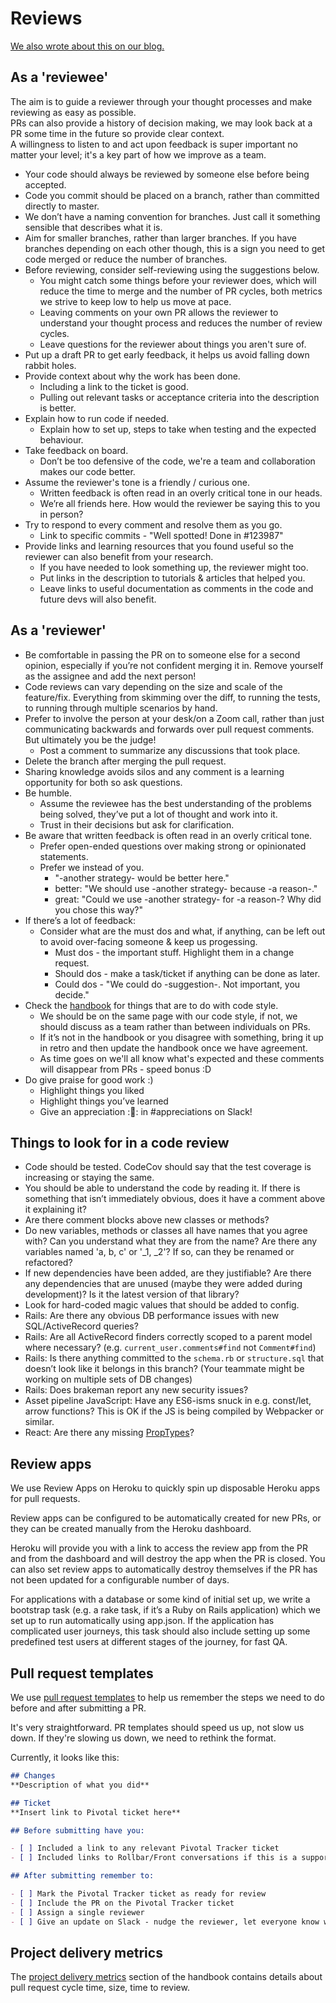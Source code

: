 # Reviews

[We also wrote about this on our blog.](https://blog.pixielabs.io/how-we-review-code-ba43462e1e87)

## As a 'reviewee'
The aim is to guide a reviewer through your thought processes and make reviewing
as easy as possible.  
PRs can also provide a history of decision making, we may look back at a PR
some time in the future so provide clear context.  
A willingness to listen to and act upon feedback is super important no
matter your level; it's a key part of how we improve as a team.  

- Your code should always be reviewed by someone else before being accepted.
- Code you commit should be placed on a branch, rather than committed
  directly to master.
- We don’t have a naming convention for branches. Just call it something
  sensible that describes what it is.
- Aim for smaller branches, rather than larger branches. If you have branches
  depending on each other though, this is a sign you need to get code merged or
  reduce the number of branches.
- Before reviewing, consider self-reviewing using the suggestions below.
  - You might catch some things before your reviewer does, which will reduce the
  time to merge and the number of PR cycles, both metrics we strive to keep
  low to help us move at pace.
  - Leaving comments on your own PR allows the reviewer to understand your thought
  process and reduces the number of review cycles.
  - Leave questions for the reviewer about things you aren't sure of.
- Put up a draft PR to get early feedback, it helps us avoid falling down rabbit holes.
- Provide context about why the work has been done.
  - Including a link to the ticket is good.
  - Pulling out relevant tasks or acceptance criteria into the description is better.
- Explain how to run code if needed.
  - Explain how to set up, steps to take when testing and the expected behaviour.
- Take feedback on board.
  - Don’t be too defensive of the code, we're a team and collaboration
  makes our code better.
- Assume the reviewer's tone is a friendly / curious one.
  - Written feedback is often read in an overly critical tone in our heads.
  - We’re all friends here. How would the reviewer be saying this to you in person?
- Try to respond to every comment and resolve them as you go.
  - Link to specific commits - "Well spotted! Done in #123987"
- Provide links and learning resources that you found useful so the reviewer
can also benefit from your research.
  - If you have needed to look something up, the reviewer might too.
  - Put links in the description to tutorials & articles that helped you.
  - Leave links to useful documentation as comments in the code and future devs
  will also benefit.

## As a 'reviewer'
- Be comfortable in passing the PR on to someone else for a second opinion,
  especially if you’re not confident merging it in. Remove yourself as the
  assignee and add the next person!
- Code reviews can vary depending on the size and scale of the feature/fix.
  Everything from skimming over the diff, to running the tests, to running
  through multiple scenarios by hand.
- Prefer to involve the person at your desk/on a Zoom call, rather than just
  communicating backwards and forwards over pull request comments. But
  ultimately you be the judge!
  - Post a comment to summarize any discussions that took place.
- Delete the branch after merging the pull request.
- Sharing knowledge avoids silos and any comment is a learning opportunity
  for both so ask questions.
- Be humble.
  - Assume the reviewee has the best understanding of the problems being
  solved, they’ve put a lot of thought and work into it.
  - Trust in their decisions but ask for clarification.
- Be aware that written feedback is often read in an overly critical tone.
  - Prefer open-ended questions over making strong or opinionated statements.
  - Prefer we instead of you.
    - "-another strategy- would be better here."
    - better: "We should use -another strategy- because -a reason-."
    - great: "Could we use -another strategy- for -a reason-? Why did you chose
    this way?"
- If there’s a lot of feedback:
  - Consider what are the must dos and what, if anything, can be left out to
  avoid over-facing someone & keep us progessing.
    - Must dos - the important stuff. Highlight them in a change request.
    - Should dos - make a task/ticket if anything can be done as later.
    - Could dos - "We could do -suggestion-. Not important, you decide."
- Check the [handbook](./03-style-guidelines.md) for things that are to do with
code style.
  - We should be on the same page with our code style, if not, we should discuss as
  a team rather than between individuals on PRs.
  - If it’s not in the handbook or you disagree with something, bring it up in
  retro and then update the handbook once we have agreement.
  - As time goes on we'll all know what's expected and these comments will
  disappear from PRs - speed bonus :D
- Do give praise for good work :)
  - Highlight things you liked
  - Highlight things you’ve learned
  - Give an appreciation ::taco:: in #appreciations on Slack!

## Things to look for in a code review
- Code should be tested. CodeCov should say that the test coverage is increasing
  or staying the same.
- You should be able to understand the code by reading it. If there is something
  that isn’t immediately obvious, does it have a comment above it explaining it?
- Are there comment blocks above new classes or methods?
- Do new variables, methods or classes all have names that you agree with?
  Can you understand what they are from the name? Are there any variables named
  'a, b, c' or '_1, _2'? If so, can they be renamed or refactored?
- If new dependencies have been added, are they justifiable? Are there any
  dependencies that are unused (maybe they were added during development)?
  Is it the latest version of that library?
- Look for hard-coded magic values that should be added to config.
- Rails: Are there any obvious DB performance issues with new SQL/ActiveRecord
  queries?
- Rails: Are all ActiveRecord finders correctly scoped to a parent model where
  necessary? (e.g. `current_user.comments#find` not `Comment#find`)
- Rails: Is there anything committed to the `schema.rb` or `structure.sql` that
  doesn’t look like it belongs in this branch? (Your teammate might be working
  on multiple sets of DB changes)
- Rails: Does brakeman report any new security issues?
- Asset pipeline JavaScript: Have any ES6-isms snuck in e.g. const/let, arrow
  functions? This is OK if the JS is being compiled by Webpacker or similar.
- React: Are there any missing [PropTypes](https://reactjs.org/docs/typechecking-with-proptypes.html)?

## Review apps
We use Review Apps on Heroku to quickly spin up disposable Heroku apps for pull
requests.

Review apps can be configured to be automatically created for new PRs, or they
can be created manually from the Heroku dashboard.

Heroku will provide you with a link to access the review app from the PR and
from the dashboard and will destroy the app when the PR is closed. You can also
set review apps to automatically destroy themselves if the PR has not been
updated for a configurable number of days.

For applications with a database or some kind of initial set up, we write a
bootstrap task (e.g. a rake task, if it’s a Ruby on Rails application) which we
set up to run automatically using app.json. If the application has complicated
user journeys, this task should also include setting up some predefined test
users at different stages of the journey, for fast QA.

## Pull request templates

We use [pull request templates](https://docs.github.com/en/communities/using-templates-to-encourage-useful-issues-and-pull-requests/creating-a-pull-request-template-for-your-repository)
to help us remember the steps we need to do before and after submitting a PR.

It's very straightforward. PR templates should speed us up, not slow us down.
If they're slowing us down, we need to rethink the format.

Currently, it looks like this:

```markdown
## Changes
**Description of what you did**

## Ticket
**Insert link to Pivotal ticket here**

## Before submitting have you:

- [ ] Included a link to any relevant Pivotal Tracker ticket
- [ ] Included links to Rollbar/Front conversations if this is a support issue

## After submitting remember to:

- [ ] Mark the Pivotal Tracker ticket as ready for review
- [ ] Include the PR on the Pivotal Tracker ticket
- [ ] Assign a single reviewer
- [ ] Give an update on Slack - nudge the reviewer, let everyone know what you're going to do next.
```

## Project delivery metrics

The [project delivery metrics](../02-project-management/05-project-delivery-metrics.md)
section of the handbook contains details about pull request cycle time, size,
time to review.
